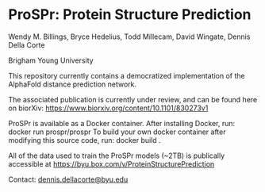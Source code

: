 # ProSPr: Protein Structure Prediction
Wendy M. Billings, Bryce Hedelius, Todd Millecam, David Wingate, Dennis Della Corte

Brigham Young University

This repository currently contains a democratized implementation of the AlphaFold distance prediction network. 

The associated publication is currently under review, and can be found here on biorXiv: https://www.biorxiv.org/content/10.1101/830273v1

ProSPr is available as a Docker container. After installing Docker, run:
docker run prospr/prospr
To build your own docker container after modifying this source code, run:
docker build .

All of the data used to train the ProSPr models (~2TB) is publically accessible at https://byu.box.com/v/ProteinStructurePrediction

Contact: dennis.dellacorte@byu.edu
